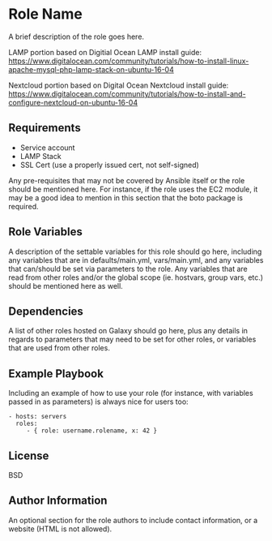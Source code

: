 Role Name
=========

A brief description of the role goes here.

LAMP portion based on Digitial Ocean LAMP install guide:
https://www.digitalocean.com/community/tutorials/how-to-install-linux-apache-mysql-php-lamp-stack-on-ubuntu-16-04

Nextcloud portion based on Digital Ocean Nextcloud install guide:
https://www.digitalocean.com/community/tutorials/how-to-install-and-configure-nextcloud-on-ubuntu-16-04

Requirements
------------

- Service account
- LAMP Stack
- SSL Cert (use a properly issued cert, not self-signed)

Any pre-requisites that may not be covered by Ansible itself or the role should be mentioned here. For instance, if the role uses the EC2 module, it may be a good idea to mention in this section that the boto package is required.

Role Variables
--------------

A description of the settable variables for this role should go here, including any variables that are in defaults/main.yml, vars/main.yml, and any variables that can/should be set via parameters to the role. Any variables that are read from other roles and/or the global scope (ie. hostvars, group vars, etc.) should be mentioned here as well.

Dependencies
------------

A list of other roles hosted on Galaxy should go here, plus any details in regards to parameters that may need to be set for other roles, or variables that are used from other roles.

Example Playbook
----------------

Including an example of how to use your role (for instance, with variables passed in as parameters) is always nice for users too:

    - hosts: servers
      roles:
         - { role: username.rolename, x: 42 }

License
-------

BSD

Author Information
------------------

An optional section for the role authors to include contact information, or a website (HTML is not allowed).
